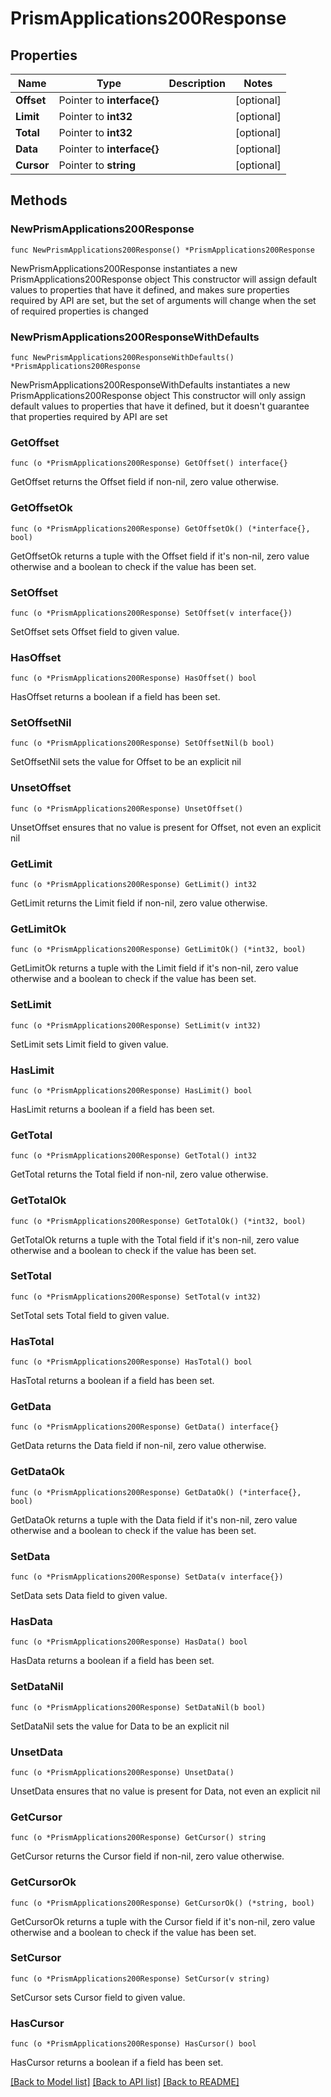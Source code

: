 # PrismApplications200Response

## Properties

Name | Type | Description | Notes
------------ | ------------- | ------------- | -------------
**Offset** | Pointer to **interface{}** |  | [optional] 
**Limit** | Pointer to **int32** |  | [optional] 
**Total** | Pointer to **int32** |  | [optional] 
**Data** | Pointer to **interface{}** |  | [optional] 
**Cursor** | Pointer to **string** |  | [optional] 

## Methods

### NewPrismApplications200Response

`func NewPrismApplications200Response() *PrismApplications200Response`

NewPrismApplications200Response instantiates a new PrismApplications200Response object
This constructor will assign default values to properties that have it defined,
and makes sure properties required by API are set, but the set of arguments
will change when the set of required properties is changed

### NewPrismApplications200ResponseWithDefaults

`func NewPrismApplications200ResponseWithDefaults() *PrismApplications200Response`

NewPrismApplications200ResponseWithDefaults instantiates a new PrismApplications200Response object
This constructor will only assign default values to properties that have it defined,
but it doesn't guarantee that properties required by API are set

### GetOffset

`func (o *PrismApplications200Response) GetOffset() interface{}`

GetOffset returns the Offset field if non-nil, zero value otherwise.

### GetOffsetOk

`func (o *PrismApplications200Response) GetOffsetOk() (*interface{}, bool)`

GetOffsetOk returns a tuple with the Offset field if it's non-nil, zero value otherwise
and a boolean to check if the value has been set.

### SetOffset

`func (o *PrismApplications200Response) SetOffset(v interface{})`

SetOffset sets Offset field to given value.

### HasOffset

`func (o *PrismApplications200Response) HasOffset() bool`

HasOffset returns a boolean if a field has been set.

### SetOffsetNil

`func (o *PrismApplications200Response) SetOffsetNil(b bool)`

 SetOffsetNil sets the value for Offset to be an explicit nil

### UnsetOffset
`func (o *PrismApplications200Response) UnsetOffset()`

UnsetOffset ensures that no value is present for Offset, not even an explicit nil
### GetLimit

`func (o *PrismApplications200Response) GetLimit() int32`

GetLimit returns the Limit field if non-nil, zero value otherwise.

### GetLimitOk

`func (o *PrismApplications200Response) GetLimitOk() (*int32, bool)`

GetLimitOk returns a tuple with the Limit field if it's non-nil, zero value otherwise
and a boolean to check if the value has been set.

### SetLimit

`func (o *PrismApplications200Response) SetLimit(v int32)`

SetLimit sets Limit field to given value.

### HasLimit

`func (o *PrismApplications200Response) HasLimit() bool`

HasLimit returns a boolean if a field has been set.

### GetTotal

`func (o *PrismApplications200Response) GetTotal() int32`

GetTotal returns the Total field if non-nil, zero value otherwise.

### GetTotalOk

`func (o *PrismApplications200Response) GetTotalOk() (*int32, bool)`

GetTotalOk returns a tuple with the Total field if it's non-nil, zero value otherwise
and a boolean to check if the value has been set.

### SetTotal

`func (o *PrismApplications200Response) SetTotal(v int32)`

SetTotal sets Total field to given value.

### HasTotal

`func (o *PrismApplications200Response) HasTotal() bool`

HasTotal returns a boolean if a field has been set.

### GetData

`func (o *PrismApplications200Response) GetData() interface{}`

GetData returns the Data field if non-nil, zero value otherwise.

### GetDataOk

`func (o *PrismApplications200Response) GetDataOk() (*interface{}, bool)`

GetDataOk returns a tuple with the Data field if it's non-nil, zero value otherwise
and a boolean to check if the value has been set.

### SetData

`func (o *PrismApplications200Response) SetData(v interface{})`

SetData sets Data field to given value.

### HasData

`func (o *PrismApplications200Response) HasData() bool`

HasData returns a boolean if a field has been set.

### SetDataNil

`func (o *PrismApplications200Response) SetDataNil(b bool)`

 SetDataNil sets the value for Data to be an explicit nil

### UnsetData
`func (o *PrismApplications200Response) UnsetData()`

UnsetData ensures that no value is present for Data, not even an explicit nil
### GetCursor

`func (o *PrismApplications200Response) GetCursor() string`

GetCursor returns the Cursor field if non-nil, zero value otherwise.

### GetCursorOk

`func (o *PrismApplications200Response) GetCursorOk() (*string, bool)`

GetCursorOk returns a tuple with the Cursor field if it's non-nil, zero value otherwise
and a boolean to check if the value has been set.

### SetCursor

`func (o *PrismApplications200Response) SetCursor(v string)`

SetCursor sets Cursor field to given value.

### HasCursor

`func (o *PrismApplications200Response) HasCursor() bool`

HasCursor returns a boolean if a field has been set.


[[Back to Model list]](../README.md#documentation-for-models) [[Back to API list]](../README.md#documentation-for-api-endpoints) [[Back to README]](../README.md)


